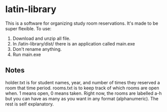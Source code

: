 # latin-library

This is a software for organizing study room reservations.
It's made to be super flexible. To use:

1. Download and unzip all file.
2. In /latin-library/dist/ there is an application called main.exe
3. Don't rename anything.
4. Run main.exe

Notes
---------
holder.txt is for student names, year, and number of times they reserved a room that time period.
rooms.txt is to keep track of which rooms are open when. 1 means open, 0 means taken. Right now, the rooms are labelled a-h but you can have as many as you want in any format (alphanumeric).
The rest is self explanatory.
